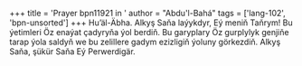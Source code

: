 +++
title = 'Prayer bpn11921 in '
author = "Abdu'l-Bahá"
tags = ['lang-102', 'bpn-unsorted']
+++
Hu’äl-Äbha.
    Alkyş Saňa laýykdyr, Eý meniň Taňrym!
    Bu ýetimleri Öz enaýat çadyryňa ýol berdiň. Bu garyplary Öz gurplylyk genjiňe tarap ýola saldyň we bu zelillere gadym ezizligiň ýoluny görkezdiň. Alkyş Saňa, şükür Saňa Eý Perwerdigär.
